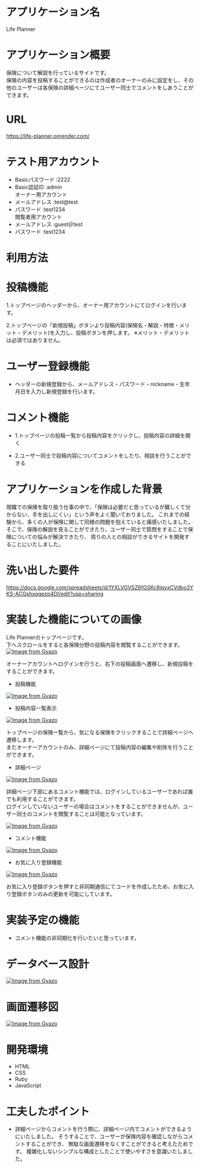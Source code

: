 # アプリケーション名
Life Planner

# アプリケーション概要
保険について解説を行っているサイトです。<br>
保険の内容を投稿することができるのは作成者のオーナーのみに設定をし、その他のユーザーは各保険の詳細ページにてユーザー同士でコメントをしあうことができます。<br>

# URL
https://life-planner.onrender.com/

# テスト用アカウント
- Basicパスワード :2222
- Basic認証ID :admin<br>
オーナー用アカウント
- メールアドレス :test@test
- パスワード :test1234<br>
閲覧者用アカウント
- メールアドレス :guest＠test
- パスワード :test1234

# 利用方法
# 投稿機能
1.トップページのヘッダーから、オーナー用アカウントにてログインを行います。<br>

2.トップページの「新規投稿」ボタンより投稿内容(保険名・解説・特徴・メリット・デメリット)を入力し、投稿ボタンを押します。 ※メリット・デメリットは必須ではありません。

# ユーザー登録機能

- ヘッダーの新規登録から、メールアドレス・パスワード・nickname・生年月日を入力し新規登録を行います。

# コメント機能

- 1.トップページの投稿一覧から投稿内容をクリックし、投稿内容の詳細を開く

- 2.ユーザー同士で投稿内容についてコメントをしたり、相談を行うことができる

# アプリケーションを作成した背景

現職での保険を取り扱う仕事の中で、「保険は必要だと思っているが難しくて分からない、手を出しにくい」という声をよく聞いておりました。
これまでの経験から、多くの人が保険に関して同様の問題を抱えていると痛感いたしました。
そこで、保険の解説を見ることができたり、ユーザー同士で質問をすることで保険についての悩みが解決できたり、
周りの人との相談ができるサイトを開発することにいたしました。

# 洗い出した要件

https://docs.google.com/spreadsheets/d/1YXLVGVSZ6fGSKc8jpyxCVdbo3YKS-ACGshxqgezp4DI/edit?usp=sharing

# 実装した機能についての画像
Life Plannerのトップページです。<br>
下へスクロールをすると各保険分野の投稿内容を閲覧することができます。
[![Image from Gyazo](https://i.gyazo.com/63c650cc9021e4d214ce25d78350620d.gif)](https://gyazo.com/63c650cc9021e4d214ce25d78350620d)

オーナーアカウントへログインを行うと、右下の投稿画面へ遷移し、新規投稿をすることができます。<br>
- 投稿機能

[![Image from Gyazo](https://i.gyazo.com/4882d0ae2b9980a29305a70e4e37668d.gif)](https://gyazo.com/4882d0ae2b9980a29305a70e4e37668d)

- 投稿内容一覧表示

[![Image from Gyazo](https://i.gyazo.com/7cb94848174781b5dc99f7b82f760f60.png)](https://gyazo.com/7cb94848174781b5dc99f7b82f760f60)

トップページの保険一覧から、気になる保険をクリックすることで詳細ページへ遷移します。<br>
またオーナーアカウントのみ、詳細ページにて投稿内容の編集や削除を行うことができます。
- 詳細ページ

[![Image from Gyazo](https://i.gyazo.com/f4dfbd6d84eaf599b5bb932c23b2ab98.gif)](https://gyazo.com/f4dfbd6d84eaf599b5bb932c23b2ab98)

詳細ページ下部にあるコメント機能では、ログインしているユーザーであれば誰でも利用することができます。<br>
ログインしていないユーザーの場合はコメントをすることができませんが、ユーザー同士のコメントを閲覧することは可能となっています。

[![Image from Gyazo](https://i.gyazo.com/afe3dd4f31b12d4588ca8fc8f639645b.png)](https://gyazo.com/afe3dd4f31b12d4588ca8fc8f639645b)

- コメント機能

[![Image from Gyazo](https://i.gyazo.com/849c7e6c7f3693a93ea12ef7a25f8114.png)](https://gyazo.com/849c7e6c7f3693a93ea12ef7a25f8114)

- お気に入り登録機能

[![Image from Gyazo](https://i.gyazo.com/98cbe5f82f5c9f05c2134c413059c9a1.gif)](https://gyazo.com/98cbe5f82f5c9f05c2134c413059c9a1)

お気に入り登録ボタンを押すと非同期通信にてコードを作成したため、お気に入り登録ボタンのみの更新を可能にしています。

# 実装予定の機能

- コメント機能の非同期化を行いたいと思っています。

# データベース設計

[![Image from Gyazo](https://i.gyazo.com/4b132eecf9309be48699ff47c5073998.png)](https://gyazo.com/4b132eecf9309be48699ff47c5073998)

# 画面遷移図

[![Image from Gyazo](https://i.gyazo.com/8b527ce2da6d52b43be64f43be523440.png)](https://gyazo.com/8b527ce2da6d52b43be64f43be523440)

# 開発環境
- HTML
- CSS
- Ruby
- JavaScript

# 工夫したポイント
- 詳細ページからコメントを行う際に、詳細ページ内でコメントができるようにいたしました。
そうすることで、ユーザーが保険内容を確認しながらコメントすることができ、
無駄な画面遷移をなくすことができると考えたためです。
複雑化しないシンプルな構成としたことで使いやすさを意識いたしました。